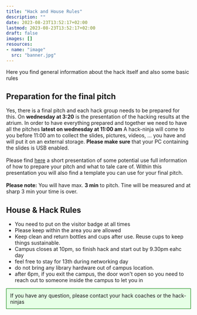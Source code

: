 ```yaml
---
title: "Hack and House Rules"
description: ""
date: 2023-08-23T13:52:17+02:00
lastmod: 2023-08-23T13:52:17+02:00
draft: false
images: []
resources:
- name: "image"
  src: "banner.jpg"
---
```

Here you find general information about the hack itself and also some basic rules

## Preparation for the final pitch

Yes, there is a final pitch and each hack group needs to be prepared for this.
On **wednesday at 3:20** is the presentation of the hacking results at the atrium.
In order to have everything prepared and together we need to have all the pitches **latest on wednesday at 11:00 am**
A hack-ninja will come to you before 11:00 am to collect the slides, pictures, videos, ... you have and will put it on an external storage. **Please make sure** that your PC containing the slides is USB enabled.
<br><br>
Please find [here](./Metaverse_Hackathon_Result_Presentation.pptx) a short presentation of some potential use full information of how to prepare your pitch and what to tale care of. 
Within this presentation you will also find a template you can use for your final pitch.
<br><br>
**Please note:** You will have max. **3 min** to pitch. Tine will be measured and at sharp 3 min your time is over.

## House & Hack Rules 

* You need to put on the visitor badge at all times
* Please keep within the area you are allowed
* Keep clean and return bottles and cups after use. Reuse cups to keep things sustainable.
* Campus closes at 10pm, so finish hack and start out by 9.30pm eahc day
* feel free to stay for 13th during networking day
* do not bring any library hardware out of campus location.
* after 6pm, if you exit the campus, the door won't open so you need to reach out to someone inside the campus to let you in

<div style="border:1px solid green; padding: 10px; background-color: #e6ffe6;">
If you have any question, please contact your hack coaches or the hack-ninjas
</div>
